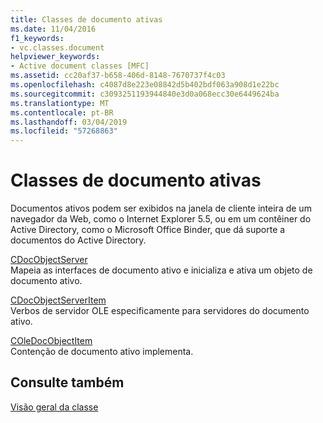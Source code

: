 ```yaml
---
title: Classes de documento ativas
ms.date: 11/04/2016
f1_keywords:
- vc.classes.document
helpviewer_keywords:
- Active document classes [MFC]
ms.assetid: cc20af37-b658-406d-8148-7670737f4c03
ms.openlocfilehash: c4087d8e223e08842d5b402bdf063a908d1e22bc
ms.sourcegitcommit: c3093251193944840e3d0a068ecc30e6449624ba
ms.translationtype: MT
ms.contentlocale: pt-BR
ms.lasthandoff: 03/04/2019
ms.locfileid: "57268863"
---
```

# <a name="active-document-classes"></a>Classes de documento ativas

Documentos ativos podem ser exibidos na janela de cliente inteira de um navegador da Web, como o Internet Explorer 5.5, ou em um contêiner do Active Directory, como o Microsoft Office Binder, que dá suporte a documentos do Active Directory.

[CDocObjectServer](../mfc/reference/cdocobjectserver-class.md)<br/>
Mapeia as interfaces de documento ativo e inicializa e ativa um objeto de documento ativo.

[CDocObjectServerItem](../mfc/reference/cdocobjectserveritem-class.md)<br/>
Verbos de servidor OLE especificamente para servidores do documento ativo.

[COleDocObjectItem](../mfc/reference/coledocobjectitem-class.md)<br/>
Contenção de documento ativo implementa.

## <a name="see-also"></a>Consulte também

[Visão geral da classe](../mfc/class-library-overview.md)
